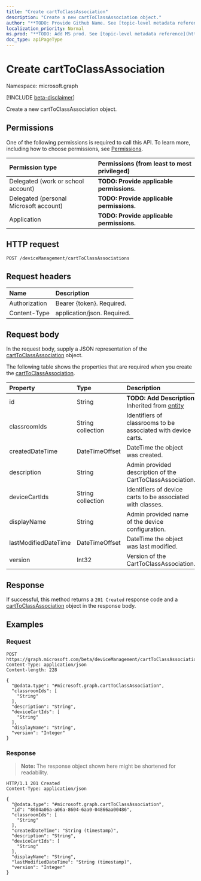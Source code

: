 ```yaml
---
title: "Create cartToClassAssociation"
description: "Create a new cartToClassAssociation object."
author: "**TODO: Provide Github Name. See [topic-level metadata reference](https://msgo.azurewebsites.net/add/document/guidelines/metadata.html#topic-level-metadata)**"
localization_priority: Normal
ms.prod: "**TODO: Add MS prod. See [topic-level metadata reference](https://msgo.azurewebsites.net/add/document/guidelines/metadata.html#topic-level-metadata)**"
doc_type: apiPageType
---
```


# Create cartToClassAssociation
Namespace: microsoft.graph

[!INCLUDE [beta-disclaimer](../../includes/beta-disclaimer.md)]

Create a new cartToClassAssociation object.

## Permissions
One of the following permissions is required to call this API. To learn more, including how to choose permissions, see [Permissions](/graph/permissions-reference).

|Permission type|Permissions (from least to most privileged)|
|:---|:---|
|Delegated (work or school account)|**TODO: Provide applicable permissions.**|
|Delegated (personal Microsoft account)|**TODO: Provide applicable permissions.**|
|Application|**TODO: Provide applicable permissions.**|

## HTTP request

<!-- {
  "blockType": "ignored"
}
-->
``` http
POST /deviceManagement/cartToClassAssociations
```

## Request headers
|Name|Description|
|:---|:---|
|Authorization|Bearer {token}. Required.|
|Content-Type|application/json. Required.|

## Request body
In the request body, supply a JSON representation of the [cartToClassAssociation](../resources/carttoclassassociation.md) object.

The following table shows the properties that are required when you create the [cartToClassAssociation](../resources/carttoclassassociation.md).

|Property|Type|Description|
|:---|:---|:---|
|id|String|**TODO: Add Description** Inherited from [entity](../resources/entity.md)|
|classroomIds|String collection|Identifiers of classrooms to be associated with device carts.|
|createdDateTime|DateTimeOffset|DateTime the object was created.|
|description|String|Admin provided description of the CartToClassAssociation.|
|deviceCartIds|String collection|Identifiers of device carts to be associated with classes.|
|displayName|String|Admin provided name of the device configuration.|
|lastModifiedDateTime|DateTimeOffset|DateTime the object was last modified.|
|version|Int32|Version of the CartToClassAssociation.|



## Response

If successful, this method returns a `201 Created` response code and a [cartToClassAssociation](../resources/carttoclassassociation.md) object in the response body.

## Examples

### Request
<!-- {
  "blockType": "request",
  "name": "create_carttoclassassociation_from_"
}
-->
``` http
POST https://graph.microsoft.com/beta/deviceManagement/cartToClassAssociations
Content-Type: application/json
Content-length: 228

{
  "@odata.type": "#microsoft.graph.cartToClassAssociation",
  "classroomIds": [
    "String"
  ],
  "description": "String",
  "deviceCartIds": [
    "String"
  ],
  "displayName": "String",
  "version": "Integer"
}
```


### Response
>**Note:** The response object shown here might be shortened for readability.
<!-- {
  "blockType": "response",
  "truncated": true,
  "@odata.type": "microsoft.graph.cartToClassAssociation"
}
-->
``` http
HTTP/1.1 201 Created
Content-Type: application/json

{
  "@odata.type": "#microsoft.graph.cartToClassAssociation",
  "id": "8604a06a-a06a-8604-6aa0-04866aa00486",
  "classroomIds": [
    "String"
  ],
  "createdDateTime": "String (timestamp)",
  "description": "String",
  "deviceCartIds": [
    "String"
  ],
  "displayName": "String",
  "lastModifiedDateTime": "String (timestamp)",
  "version": "Integer"
}
```

